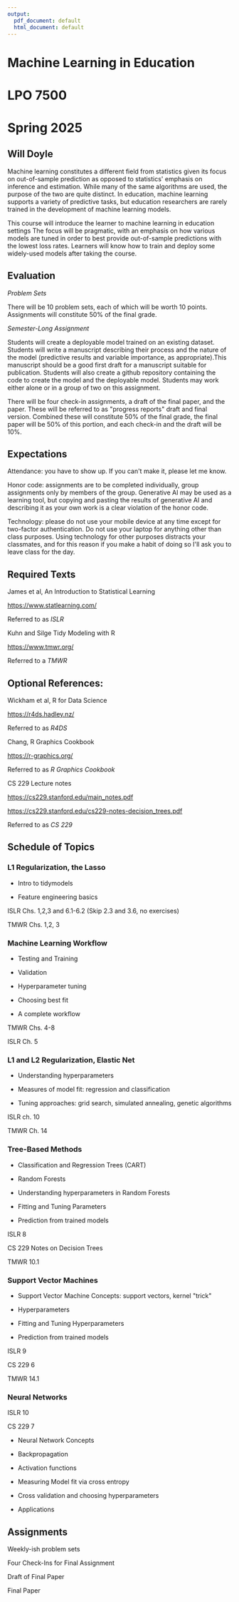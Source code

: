 ```yaml
---
output:
  pdf_document: default
  html_document: default
---
```

# Machine Learning in Education

# LPO 7500

# Spring 2025

## Will Doyle


Machine learning constitutes a different field from statistics given its focus on 
out-of-sample prediction as opposed to statistics' emphasis on 
inference and estimation. While many of the same algorithms are used,
the purpose of the two are quite distinct. In education, machine learning
supports a variety of predictive tasks, but education researchers are 
rarely trained in the development of machine learning models. 

This course will introduce the learner to machine learning in education settings
The focus will be pragmatic, with an emphasis on how various models
are tuned in order to best provide out-of-sample predictions with the lowest
loss rates. Learners will know how to train and deploy some widely-used models
after taking the course. 

## Evaluation

*Problem Sets* 

There will be 10 problem sets, each of which will be worth 10 points. Assignments 
will constitute 50% of the final grade. 

*Semester-Long Assignment*

Students will create a deployable model trained on an existing dataset. 
Students will write a manuscript describing their process and the nature of the model
(predictive results and variable importance, as appropriate).This manuscript should be 
a good first draft for a manuscript suitable for publication.  Students will also create a 
github repository containing the code to create the model and the deployable model. Students may work either 
alone or in a group of two on this assignment.

There will be four check-in assignments, a draft of the final paper, and the paper. These will be
referred to as "progress reports" draft and final version. Combined these will constitute 50% of the final grade, the final paper will be 50% of this portion, and each
check-in and the draft will be 10%. 

## Expectations

Attendance: you have to show up. If you can't make it, please let me know. 

Honor code: assignments are to be completed individually, group assignments only by members of the group. Generative AI
may be used as a learning tool, but copying and pasting the results of generative AI and describing it as your own work
is a clear violation of the honor code. 

Technology: please do not use your mobile device at any time except for two-factor authentication. Do not use your laptop for
anything other than class purposes. Using technology for other purposes distracts your classmates, and for this reason if 
you make a habit of doing so I'll ask you to leave class for the day. 


## Required Texts

James et al, An Introduction to Statistical Learning 

https://www.statlearning.com/

Referred to as *ISLR*

Kuhn and Silge Tidy Modeling with R

https://www.tmwr.org/

Referred to a *TMWR*

## Optional References:

Wickham et al, R for Data Science

https://r4ds.hadley.nz/

Referred to as *R4DS*

Chang, R Graphics Cookbook

https://r-graphics.org/

Referred to as *R Graphics Cookbook*

CS 229 Lecture notes

https://cs229.stanford.edu/main_notes.pdf

https://cs229.stanford.edu/cs229-notes-decision_trees.pdf

Referred to as *CS 229*


## Schedule of Topics

### L1 Regularization, the Lasso 

- Intro to tidymodels

- Feature engineering basics

ISLR Chs. 1,2,3 and 6.1-6.2  (Skip 2.3 and 3.6, no exercises)

TMWR Chs. 1,2, 3

### Machine Learning Workflow

- Testing and Training

- Validation

- Hyperparameter tuning

- Choosing best fit

- A complete workflow


TMWR Chs. 4-8

ISLR Ch. 5

### L1 and L2 Regularization, Elastic Net

- Understanding hyperparameters

- Measures of model fit: regression and classification

- Tuning approaches: grid search, simulated annealing, genetic algorithms 

ISLR ch. 10

TMWR Ch. 14

### Tree-Based Methods

- Classification and Regression Trees (CART)

- Random Forests

- Understanding hyperparameters in Random Forests

- Fitting and Tuning Parameters

- Prediction from trained models

ISLR 8

CS 229 Notes on Decision Trees


TMWR 10.1

### Support Vector Machines

- Support Vector Machine Concepts: support vectors, kernel "trick"

- Hyperparameters

- Fitting and Tuning Hyperparameters

- Prediction from trained models

ISLR 9

CS 229 6

TMWR 14.1

### Neural Networks

ISLR  10

CS 229 7

- Neural Network Concepts

- Backpropagation

- Activation functions

- Measuring Model fit via cross entropy

- Cross validation and choosing hyperparameters

- Applications


## Assignments

Weekly-ish problem sets

Four Check-Ins for Final Assignment

Draft of Final Paper

Final Paper



